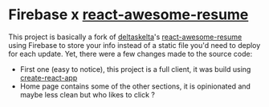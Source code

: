 # Firebase x [react-awesome-resume](https://github.com/deltaskelta/react-awesome-resume)

This project is basically a fork of [deltaskelta](https://github.com/deltaskelta/)'s [react-awesome-resume](https://github.com/deltaskelta/react-awesome-resume) using Firebase to store your info instead of a static file you'd need to deploy for each update. Yet, there were a few changes made to the source code:

- First one (easy to notice), this project is a full client, it was build using [create-react-app](https://github.com/facebook/create-react-app)
- Home page contains some of the other sections, it is opinionated and maybe less clean but who likes to click ?
